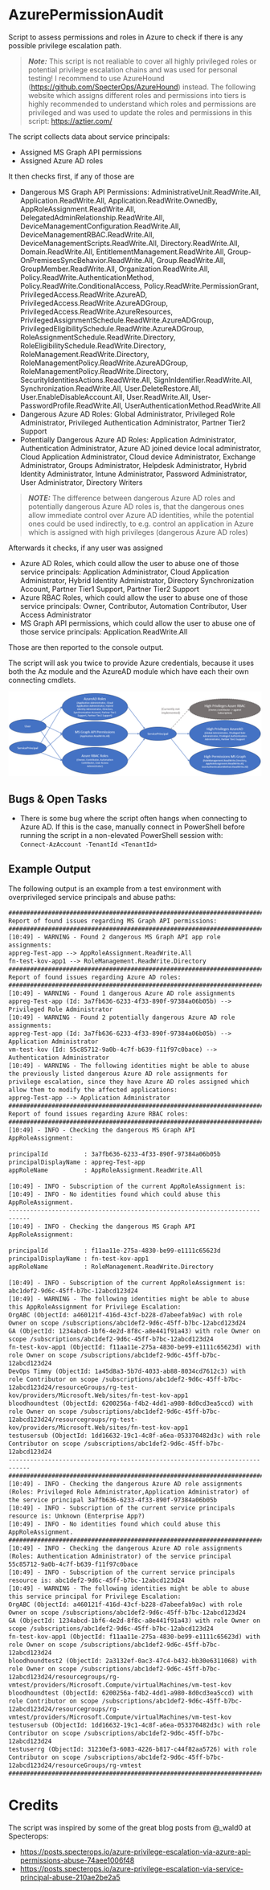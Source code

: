 # AzurePermissionAudit
Script to assess permissions and roles in Azure to check if there is any possible privilege escalation path.   

> **_Note:_** This script is not realiable to cover all highly privileged roles or potential privilege escalation chains and was used for personal testing! I recommend to use AzureHound (https://github.com/SpecterOps/AzureHound) instead. The following website which assigns different roles and permissions into tiers is highly recommended to understand which roles and permissions are privileged and was used to update the roles and permissions in this script: https://aztier.com/   

The script collects data about service principals:
- Assigned MS Graph API permissions
- Assigned Azure AD roles

It then checks first, if any of those are
- Dangerous MS Graph API Permissions: AdministrativeUnit.ReadWrite.All, Application.ReadWrite.All, Application.ReadWrite.OwnedBy, AppRoleAssignment.ReadWrite.All, DelegatedAdminRelationship.ReadWrite.All, DeviceManagementConfiguration.ReadWrite.All, DeviceManagementRBAC.ReadWrite.All, DeviceManagementScripts.ReadWrite.All, Directory.ReadWrite.All, Domain.ReadWrite.All, EntitlementManagement.ReadWrite.All, Group-OnPremisesSyncBehavior.ReadWrite.All, Group.ReadWrite.All, GroupMember.ReadWrite.All, Organization.ReadWrite.All, Policy.ReadWrite.AuthenticationMethod, Policy.ReadWrite.ConditionalAccess, Policy.ReadWrite.PermissionGrant, PrivilegedAccess.ReadWrite.AzureAD, PrivilegedAccess.ReadWrite.AzureADGroup, PrivilegedAccess.ReadWrite.AzureResources, PrivilegedAssignmentSchedule.ReadWrite.AzureADGroup, PrivilegedEligibilitySchedule.ReadWrite.AzureADGroup, RoleAssignmentSchedule.ReadWrite.Directory, RoleEligibilitySchedule.ReadWrite.Directory, RoleManagement.ReadWrite.Directory, RoleManagementPolicy.ReadWrite.AzureADGroup, RoleManagementPolicy.ReadWrite.Directory, SecurityIdentitiesActions.ReadWrite.All, SignInIdentifier.ReadWrite.All, Synchronization.ReadWrite.All, User.DeleteRestore.All, User.EnableDisableAccount.All, User.ReadWrite.All, User-PasswordProfile.ReadWrite.All, UserAuthenticationMethod.ReadWrite.All
- Dangerous Azure AD Roles: Global Administrator, Privileged Role Administrator, Privileged Authentication Administrator, Partner Tier2 Support
- Potentially Dangerous Azure AD Roles: Application Administrator, Authentication Administrator, Azure AD joined device local administrator, Cloud Application Administrator, Cloud device Administrator, Exchange Administrator, Groups Administrator, Helpdesk Administrator, Hybrid Identity Administrator, Intune Administrator, Password Administrator, User Administrator, Directory Writers

> **_NOTE:_**  The difference between dangerous Azure AD roles and potentially dangerous Azure AD roles is, that the dangerous ones allow immediate control over Azure AD identities, while the potential ones could be used indirectly, to e.g. control an application in Azure which is assigned with high privileges (dangerous Azure AD roles)   

Afterwards it checks, if any user was assigned
- Azure AD Roles, which could allow the user to abuse one of those service principals: Application Administrator, Cloud Application Administrator, Hybrid Identity Administrator, Directory Synchronization Account, Partner Tier1 Support, Partner Tier2 Support
- Azure RBAC Roles, which could allow the user to abuse one of those service principals: Owner, Contributor, Automation Contributor, User Access Administrator
- MS Graph API permissions, which could allow the user to abuse one of those service principals: Application.ReadWrite.All

Those are then reported to the console output.   

The script will ask you twice to provide Azure credentials, because it uses both the Az module and the AzureAD module which have each their own connecting cmdlets.   

![Audit Script Overview](AzurePermissionAuditScript_10_2023.png)

## Bugs & Open Tasks
- There is some bug where the script often hangs when connecting to Azure AD. If this is the case, manually connect in PowerShell before running the script in a non-elevated PowerShell session with:   
  `Connect-AzAccount -TenantId <TenantId>`    
 
## Example Output
The following output is an example from a test environment with overprivileged service principals and abuse paths:

```
############################################################################
Report of found issues regarding MS Graph API permissions:
############################################################################
[10:49] - WARNING - Found 2 dangerous MS Graph API app role assignments:
appreg-Test-app --> AppRoleAssignment.ReadWrite.All
fn-test-kov-app1 --> RoleManagement.ReadWrite.Directory
############################################################################
Report of found issues regarding Azure AD roles:
############################################################################
[10:49] - WARNING - Found 1 dangerous Azure AD role assignments
appreg-Test-app (Id: 3a7fb636-6233-4f33-890f-97384a06b05b) --> Privileged Role Administrator
[10:49] - WARNING - Found 2 potentially dangerous Azure AD role assignments:
appreg-Test-app (Id: 3a7fb636-6233-4f33-890f-97384a06b05b) --> Application Administrator
vm-test-kov (Id: 55c85712-9a0b-4c7f-b639-f11f97c0bace) --> Authentication Administrator
[10:49] - WARNING - The following identities might be able to abuse the previously listed dangerous Azure AD role assignments for privilege escalation, since they have Azure AD roles assigned which allow them to modify the affected applications:
appreg-Test-app --> Application Administrator
############################################################################
Report of found issues regarding Azure RBAC roles:
############################################################################
[10:49] - INFO - Checking the dangerous MS Graph API AppRoleAssignment:

principalId          : 3a7fb636-6233-4f33-890f-97384a06b05b
principalDisplayName : appreg-Test-app
appRoleName          : AppRoleAssignment.ReadWrite.All

[10:49] - INFO - Subscription of the current AppRoleAssignment is:
[10:49] - INFO - No identities found which could abuse this AppRoleAssignment.
----------------------------------------------------------------------------
[10:49] - INFO - Checking the dangerous MS Graph API AppRoleAssignment:

principalId          : f11aa11e-275a-4830-be99-e1111c65623d
principalDisplayName : fn-test-kov-app1
appRoleName          : RoleManagement.ReadWrite.Directory

[10:49] - INFO - Subscription of the current AppRoleAssignment is: abc1def2-9d6c-45ff-b7bc-12abcd123d24
[10:49] - WARNING - The following identities might be able to abuse this AppRoleAssignment for Privilege Escalation:
OrgABC (ObjectId: a460121f-416d-43cf-b228-d7abeefab9ac) with role Owner on scope /subscriptions/abc1def2-9d6c-45ff-b7bc-12abcd123d24
GA (ObjectId: 1234abcd-1bf6-4e2d-8f8c-a8e441f91a43) with role Owner on scope /subscriptions/abc1def2-9d6c-45ff-b7bc-12abcd123d24
fn-test-kov-app1 (ObjectId: f11aa11e-275a-4830-be99-e1111c65623d) with role Owner on scope /subscriptions/abc1def2-9d6c-45ff-b7bc-12abcd123d24
DevOps Timmy (ObjectId: 1a45d8a3-5b7d-4033-ab88-8034cd7612c3) with role Contributor on scope /subscriptions/abc1def2-9d6c-45ff-b7bc-12abcd123d24/resourceGroups/rg-test-kov/providers/Microsoft.Web/sites/fn-test-kov-app1
bloodhoundtest (ObjectId: 6200256a-f4b2-4dd1-a980-8d0cd3ea5ccd) with role Owner on scope /subscriptions/abc1def2-9d6c-45ff-b7bc-12abcd123d24/resourcegroups/rg-test-kov/providers/Microsoft.Web/sites/fn-test-kov-app1
testusersub (ObjectId: 1dd16632-19c1-4c8f-a6ea-053370482d3c) with role Contributor on scope /subscriptions/abc1def2-9d6c-45ff-b7bc-12abcd123d24
----------------------------------------------------------------------------
############################################################################
[10:49] - INFO - Checking the dangerous Azure AD role assignments (Roles: Privileged Role Administrator,Application Administrator) of the service principal 3a7fb636-6233-4f33-890f-97384a06b05b
[10:49] - INFO - Subscription of the current service principals resource is: Unknown (Enterprise App?)
[10:49] - INFO - No identities found which could abuse this AppRoleAssignment.
############################################################################
[10:49] - INFO - Checking the dangerous Azure AD role assignments (Roles: Authentication Administrator) of the service principal 55c85712-9a0b-4c7f-b639-f11f97c0bace
[10:49] - INFO - Subscription of the current service principals resource is: abc1def2-9d6c-45ff-b7bc-12abcd123d24
[10:49] - WARNING - The following identities might be able to abuse this service principal for Privilege Escalation:
OrgABC (ObjectId: a460121f-416d-43cf-b228-d7abeefab9ac) with role Owner on scope /subscriptions/abc1def2-9d6c-45ff-b7bc-12abcd123d24
GA (ObjectId: 1234abcd-1bf6-4e2d-8f8c-a8e441f91a43) with role Owner on scope /subscriptions/abc1def2-9d6c-45ff-b7bc-12abcd123d24
fn-test-kov-app1 (ObjectId: f11aa11e-275a-4830-be99-e1111c65623d) with role Owner on scope /subscriptions/abc1def2-9d6c-45ff-b7bc-12abcd123d24
bloodhoundtest2 (ObjectId: 2a3132ef-0ac3-47c4-b432-bb30e6311068) with role Owner on scope /subscriptions/abc1def2-9d6c-45ff-b7bc-12abcd123d24/resourcegroups/rg-vmtest/providers/Microsoft.Compute/virtualMachines/vm-test-kov
bloodhoundtest (ObjectId: 6200256a-f4b2-4dd1-a980-8d0cd3ea5ccd) with role Contributor on scope /subscriptions/abc1def2-9d6c-45ff-b7bc-12abcd123d24/resourcegroups/rg-vmtest/providers/Microsoft.Compute/virtualMachines/vm-test-kov
testusersub (ObjectId: 1dd16632-19c1-4c8f-a6ea-053370482d3c) with role Contributor on scope /subscriptions/abc1def2-9d6c-45ff-b7bc-12abcd123d24
testuserrg (ObjectId: 31230ef3-6083-4226-b817-c44f82aa5726) with role Contributor on scope /subscriptions/abc1def2-9d6c-45ff-b7bc-12abcd123d24/resourceGroups/rg-vmtest
############################################################################
```
# Credits
The script was inspired by some of the great blog posts from @_wald0 at Specterops:
- https://posts.specterops.io/azure-privilege-escalation-via-azure-api-permissions-abuse-74aee1006f48
- https://posts.specterops.io/azure-privilege-escalation-via-service-principal-abuse-210ae2be2a5
